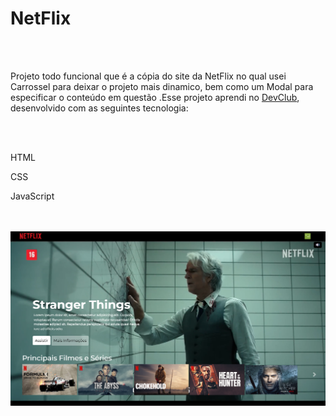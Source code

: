 <h1>NetFlix</h1>
<br>
<br>
<p>Projeto todo funcional que é a cópia do site da NetFlix no qual usei Carrossel para deixar o projeto  mais dinamico, bem como um Modal para especificar o conteúdo em questão .Esse projeto aprendi no <a href="https//rodolfomori.com.br/devclub">DevClub</a></h2>, desenvolvido com as seguintes tecnologia:</p>
<br>
<br>
<p>HTML</p>
<p>CSS</p>
<p>JavaScript</p>
<br>
<br>
<img src="https://github.com/MicaelMarcos13/Netflix/blob/main/img/Captura%20de%20tela%202024-12-05%20155636.png?raw=true">

